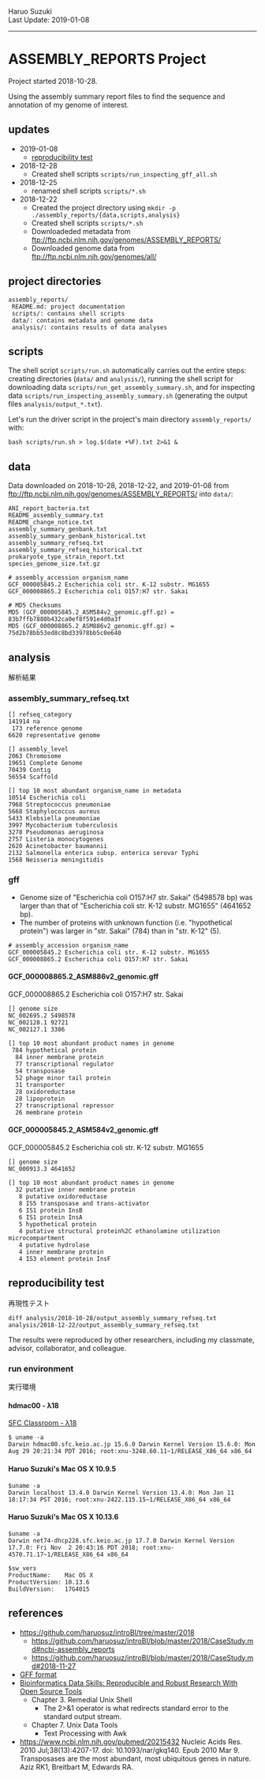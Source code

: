 Haruo Suzuki  
Last Update: 2019-01-08

----------

# ASSEMBLY_REPORTS Project
Project started 2018-10-28.  

Using the assembly summary report files to find the sequence and annotation of my genome of interest.

## updates

- 2019-01-08
  - [reproducibility test](#reproducibility-test)
- 2018-12-28
  - Created shell scripts `scripts/run_inspecting_gff_all.sh`
- 2018-12-25
  - renamed shell scripts `scripts/*.sh`
- 2018-12-22
  - Created the project directory using `mkdir -p ./assembly_reports/{data,scripts,analysis}`
  - Created shell scripts `scripts/*.sh`
  - Downloadeded metadata from <ftp://ftp.ncbi.nlm.nih.gov/genomes/ASSEMBLY_REPORTS/>
  - Downloaded genome data from <ftp://ftp.ncbi.nlm.nih.gov/genomes/all/>

## project directories

    assembly_reports/
     README.md: project documentation
     scripts/: contains shell scripts
     data/: contains metadata and genome data
     analysis/: contains results of data analyses

## scripts

The shell script `scripts/run.sh` automatically carries out the entire steps: creating directories (`data/` and `analysis/`), 
running the shell script for downloading data `scripts/run_get_assembly_summary.sh`, and for inspecting data `scripts/run_inspecting_assembly_summary.sh` (generating the output files `analysis/output_*.txt`).

Let's run the driver script in the project's main directory `assembly_reports/` with:

    bash scripts/run.sh > log.$(date +%F).txt 2>&1 &

## data

Data downloaded on 2018-10-28, 2018-12-22, and 2019-01-08 from <ftp://ftp.ncbi.nlm.nih.gov/genomes/ASSEMBLY_REPORTS/> into `data/`:

```
ANI_report_bacteria.txt
README_assembly_summary.txt
README_change_notice.txt
assembly_summary_genbank.txt
assembly_summary_genbank_historical.txt
assembly_summary_refseq.txt
assembly_summary_refseq_historical.txt
prokaryote_type_strain_report.txt
species_genome_size.txt.gz

# assembly_accession organism_name
GCF_000005845.2 Escherichia coli str. K-12 substr. MG1655
GCF_000008865.2 Escherichia coli O157:H7 str. Sakai

# MD5 Checksums
MD5 (GCF_000005845.2_ASM584v2_genomic.gff.gz) = 83b7ffb7880b432ca0ef8f591e4d0a3f
MD5 (GCF_000008865.2_ASM886v2_genomic.gff.gz) = 75d2b78bb53ed8c8bd33978bb5c0e640
```

## analysis
解析結果

### assembly_summary_refseq.txt

```
[] refseq_category
141914 na
 173 reference genome
6620 representative genome

[] assembly_level
2063 Chromosome
19651 Complete Genome
70439 Contig
56554 Scaffold

[] top 10 most abundant organism_name in metadata
10514 Escherichia coli
7968 Streptococcus pneumoniae
5668 Staphylococcus aureus
5433 Klebsiella pneumoniae
3997 Mycobacterium tuberculosis
3278 Pseudomonas aeruginosa
2757 Listeria monocytogenes
2620 Acinetobacter baumannii
2132 Salmonella enterica subsp. enterica serovar Typhi
1568 Neisseria meningitidis
```

### gff

- Genome size of "Escherichia coli O157:H7 str. Sakai" (5498578 bp) was larger than that of "Escherichia coli str. K-12 substr. MG1655" (4641652 bp).
- The number of proteins with unknown function (i.e. "hypothetical protein") was larger in "str. Sakai" (784) than in "str. K-12" (5).

```
# assembly_accession organism_name
GCF_000005845.2 Escherichia coli str. K-12 substr. MG1655
GCF_000008865.2 Escherichia coli O157:H7 str. Sakai
```

#### GCF_000008865.2_ASM886v2_genomic.gff
GCF_000008865.2 Escherichia coli O157:H7 str. Sakai

```
[] genome size
NC_002695.2	5498578
NC_002128.1	92721
NC_002127.1	3306

[] top 10 most abundant product names in genome
 784 hypothetical protein
  84 inner membrane protein
  77 transcriptional regulator
  54 transposase
  52 phage minor tail protein
  31 transporter
  28 oxidoreductase
  28 lipoprotein
  27 transcriptional repressor
  26 membrane protein
```

#### GCF_000005845.2_ASM584v2_genomic.gff
GCF_000005845.2 Escherichia coli str. K-12 substr. MG1655

```
[] genome size
NC_000913.3	4641652

[] top 10 most abundant product names in genome
  32 putative inner membrane protein
   8 putative oxidoreductase
   8 IS5 transposase and trans-activator
   6 IS1 protein InsB
   6 IS1 protein InsA
   5 hypothetical protein
   4 putative structural protein%2C ethanolamine utilization microcompartment
   4 putative hydrolase
   4 inner membrane protein
   4 IS3 element protein InsF
```

## reproducibility test
再現性テスト

```
diff analysis/2018-10-28/output_assembly_summary_refseq.txt analysis/2018-12-22/output_assembly_summary_refseq.txt
```

The results were reproduced by other researchers, including my classmate, advisor, collaborator, and colleague.

### run environment
実行環境

#### hdmac00 - λ18
[SFC Classroom - λ18](http://classroom.sfc.keio.ac.jp/class/l-to/l-18.html)

	$ uname -a
	Darwin hdmac00.sfc.keio.ac.jp 15.6.0 Darwin Kernel Version 15.6.0: Mon Aug 29 20:21:34 PDT 2016; root:xnu-3248.60.11~1/RELEASE_X86_64 x86_64

#### Haruo Suzuki's Mac OS X 10.9.5

	$uname -a
	Darwin localhost 13.4.0 Darwin Kernel Version 13.4.0: Mon Jan 11 18:17:34 PST 2016; root:xnu-2422.115.15~1/RELEASE_X86_64 x86_64

#### Haruo Suzuki's Mac OS X 10.13.6

```
$uname -a
Darwin net74-dhcp228.sfc.keio.ac.jp 17.7.0 Darwin Kernel Version 17.7.0: Fri Nov  2 20:43:16 PDT 2018; root:xnu-4570.71.17~1/RELEASE_X86_64 x86_64

$sw_vers
ProductName:	Mac OS X
ProductVersion:	10.13.6
BuildVersion:	17G4015
```

## references
- https://github.com/haruosuz/introBI/tree/master/2018
  - https://github.com/haruosuz/introBI/blob/master/2018/CaseStudy.md#ncbi-assembly_reports
  - https://github.com/haruosuz/introBI/blob/master/2018/CaseStudy.md#2018-11-27
- [GFF format](http://genome.ucsc.edu/FAQ/FAQformat.html#format3)
- [Bioinformatics Data Skills: Reproducible and Robust Research With Open Source Tools](https://github.com/haruosuz/books/blob/master/bds/README.md)
  - Chapter 3. Remedial Unix Shell
    - The 2>&1 operator is what redirects standard error to the standard output stream.
  - Chapter 7. Unix Data Tools
    - Text Processing with Awk
- https://www.ncbi.nlm.nih.gov/pubmed/20215432
Nucleic Acids Res. 2010 Jul;38(13):4207-17. doi: 10.1093/nar/gkq140. Epub 2010 Mar 9.
Transposases are the most abundant, most ubiquitous genes in nature.
Aziz RK1, Breitbart M, Edwards RA.

